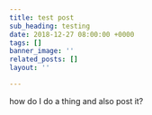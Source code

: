 ```yaml
---
title: test post
sub_heading: testing
date: 2018-12-27 08:00:00 +0000
tags: []
banner_image: ''
related_posts: []
layout: ''

---
```

how do I do a thing and also post it?